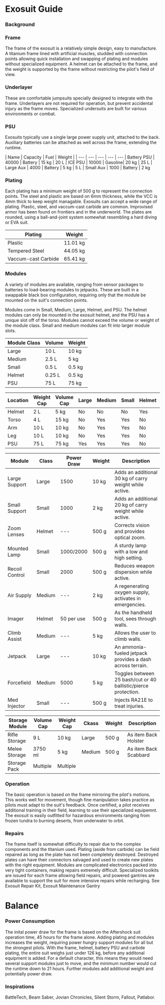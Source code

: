 # Exosuit Guide


### Background
### Frame
The frame of the exosuit is a relatively simple design, easy to manufacture.  A titanium frame lined with artificial muscles, studded with connection points allowing quick installation and swapping of plating and modules without specialized equipment. A helmet can be attached to the frame, and the weight is supported by the frame without restricting the pilot's field of view.
### Underlayer
These are comfortable jumpsuits specially designed to integrate with the frame.  Underlayers are not required for operation, but prevent accidental injury as the frame moves.  Specialized undersuits are built for various environments or combat.
### PSU
Exosuits typically use a single large power supply unit, attached to the back.  Auxiliary batteries can be attached as well across the frame, extending the runtime. 

| Name        | Capacity | Fuel    | Weight |
| ---         | ---      | ---     | --- | ---
| Battery PSU | 40000    | Battery | 15 kg | 20 L
| ICE PSU     | 10000    | Gasoline| 20 kg | 25 L
| Large Aux   | 4000     | Battery | 5 kg  |  5 L
| Small Aux   | 1000     | Battery | 2 kg


### Plating
Each plating has a minimum weight of 500 g to represent the connection points.  The steel and plastic are based on 6mm thickness, while the VCC is 4mm thick to keep weight managable.  Exosuits can accept a wide range of plating.  Plastic, steel, and vaccum-cast carbide are common.  Improvised armor has been found on frontiers and in the underworld.  The plates are rounded, using a ball-and-joint system somewhat resembling a hard diving or EVA suit.

| Plating              | Weight   
| ---                  | ---
| Plastic              | 11.01 kg
| Tempered Steel       | 44.05 kg
| Vaccum-cast Carbide  | 65.41 kg 
   
### Modules
A variety of modules are available, ranging from sensor packages to batteries to load-bearing modules to jetpacks.  These are built in a swappable black box configuration, requiring only that the module be mounted on the suit's connection points. 

Modules come in Small, Medium, Large, Helmet, and PSU. The helmet modules can only be mounted in the exosuit helmet, and the PSU has a unique slot off of the torso.  Modules cannot exceed the volume or weight of the module class. Small and medium modules can fit into larger module slots.


| Module Class | Volume | Weight
| ---          | ---    | ---   
| Large        |   10 L |  10 kg
| Medium       |  2.5 L |   5 kg
| Small        |  0.5 L | 0.5 kg
| Helmet       | 0.25 L | 0.5 kg
| PSU          |   75 L |  75 kg

| Location | Weight Cap | Volume Cap | Large | Medium | Small | Helmet | PSU
| ---      | ---        | ---        | ---   | ---    | ---   | ---    | ---
| Helmet   |  2 L       |  5 kg      | No    | No     | No    | Yes    | No
| Torso    |  4 L       | 15 kg      | No    | Yes    | Yes   | No     | No 
| Arm      | 10 L       | 10 kg      | No    | Yes    | Yes   | No     | No
| Leg      | 10 L       | 10 kg      | No    | Yes    | Yes   | No     | No
| PSU      | 75 L       | 75 kg      | Yes   | Yes    | Yes   | No     | Yes

| Module         | Class  | Power Draw | Weight | Description
| ---            | ---    | ---        | ---    | ---
| Large Support  | Large  | 1500       | 10 kg  | Adds an additional 30 kg of carry weight while active.
| Small Support  | Small  | 1000       |  2 kg  | Adds an additional 20 kg of carry weight while active.
| Zoom Lenses    | Helmet | ---        | 500 g  | Corrects vision and provides optical zoom.
| Mounted Lamp   | Small  | 1000/2000  | 500 g  | A sturdy lamp with a low and high setting.
| Recoil Control | Small  | 2000       | 500 g  | Reduces weapon dispersion while active.
| Air Supply     | Medium | ---        |  2 kg  | A regenerating oxygen supply, activates in emergencies.
| Imager         | Helmet | 50 per use | 500 g  | As the handheld tool, sees through walls.
| Climb Assist   | Medium | ---        |  5 kg  | Allows the user to climb walls.
| Jetpack        | Large  | ---        | 10 kg  | An ammonia-fueled jetpack provides a dash across terrain.
| Forcefield     | Medium | 5000       |  5 kg  | Toggles between 25 bash/cut or 40 ballistic/pierce protection.
| Med Injector   | Small  | ---        | 500 g  | Injects RA21E to treat injuries.

| Storage Module | Volume Cap | Weight Cap | Ckass  | Weight | Description
| ---            | ---        | ---        | ---    | ---    | ---
| Rifle Storage  | 9 L        | 10 kg      | Large  | 500 g  | As item Back Holster
| Melee Storage  | 3750 ml    |  5 kg      | Medium | 500 g  | As item Back Scabbard
| Storage Pack   | Multiple   | Multiple   | 

### Operation
The basic operation is based on the frame mirroring the pilot's motions.  This works well for movement, though fine manipulation takes practice as pilots must adapt to the suit's feedback.  Once certified, a pilot receives additional training in their field, learning to use their specialized equipemnt.  The exosuit is easily outfitted for hazardous environments ranging from frozen tundra to burning deserts, from underwater to orbit.

### Repairs
The frame itself is somewhat difficulty to repair due to the complex components and the titanium used.
Plating (aside from carbide) can be field repaired as long as the plate has not been completely destroyed.  Destroyed plates can have their connectors salvaged and used to create new plates with the right equipment.  Modules are complicated electronics packed into very tight containers, making repairs extremely difficult.  Specialized toolkits are issued for each frame allowing field repairs, and powered gantries are available to support the suit for more intensive repairs while recharging.
See Exosuit Repair Kit, Exosuit Maintenance Gantry


# Balance
### Power Consumption
The inital power draw for the frame is based on the Aftershock suit operation time, 45 hours for the frame alone.  Adding plating and modules increases the weight, requiring power hungry support modules for all but the strongest pilots.  With the frame, helmet, battery PSU and carbide plating, the entire suit weighs just under 126 kg, before any additonal equipment is added.  For a default character, this means they would need several support modules just to move, and the minimum number would cut the runtime down to 21 hours.  Further modules add additional weight and potentially power draw.

### Inspirations
BattleTech, Beam Saber, Jovian Chronicles, Silent Storm, Fallout, Patlabor.